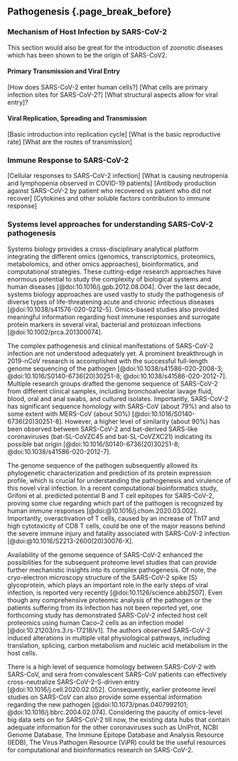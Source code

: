 ## Pathogenesis {.page_break_before}

### Mechanism of Host Infection by SARS-CoV-2

This section would also be great for the introduction of zoonotic diseases which has been shown to be the origin of SARS-CoV2.

#### Primary Transmission and Viral Entry

[How does SARS-CoV-2 enter human cells?]
[What cells are primary infection sites for SARS-CoV-2?]
[What structural aspects allow for viral entry]?

#### Viral Replication, Spreading and Transmission

[Basic introduction into replication cycle]
[What is the basic reproductive rate]
[What are the routes of transmission]

### Immune Response to SARS-CoV-2

[Cellular responses to SARS-CoV-2 infection]
[What is causing neutropenia and lymphopenia observed in COVID-19 patients]
[Antibody production against SARS-CoV-2 by patient who recovered vs patient who did not recover]
[Cytokines and other soluble factors contribution to immune response]

### Systems level approaches for understanding SARS-CoV-2 pathogenesis

Systems biology provides a cross-disciplinary analytical platform integrating the different omics (genomics, transcriptomics, proteomics, metabolomics, and other omics approaches), bioinformatics, and computational strategies.
These cutting-edge research approaches have enormous potential to study the complexity of biological systems and human diseases [@doi:10.1016/j.gpb.2012.08.004].
Over the last decade, systems biology approaches are used vastly to study the pathogenesis of diverse types of life-threatening acute and chronic infectious diseases [@doi:10.1038/s41576-020-0212-5].
Omics-based studies also provided meaningful information regarding host immune responses and surrogate protein markers in several viral, bacterial and protozoan infections [@doi:10.1002/prca.201300074].

The complex pathogenesis and clinical manifestations of SARS-CoV-2 infection are not understood adequately yet. 
A prominent breakthrough in 2019-nCoV research is accomplished with the successful full-length genome sequencing of the pathogen [@doi:10.1038/s41586-020-2008-3; @doi:10.1016/S0140-6736(20)30251-8; @doi:10.1038/s41586-020-2012-7]. 
Multiple research groups drafted the genome sequence of SARS-CoV-2 from different clinical samples, including bronchoalveolar lavage fluid, blood, oral and anal swabs, and cultured isolates. 
Importantly, SARS-CoV-2 has significant sequence homology with SARS-CoV (about 79%) and also to some extent with MERS-CoV (about 50%) [@doi:10.1016/S0140-6736(20)30251-8]. 
However, a higher level of similarity (about 90%) has been observed between SARS-CoV-2 and bat-derived SARS-like coronaviruses (bat-SL-CoVZC45 and bat-SL-CoVZXC21) indicating its possible bat origin [@doi:10.1016/S0140-6736(20)30251-8; @doi:10.1038/s41586-020-2012-7].

The genome sequence of the pathogen subsequently allowed its phylogenetic characterization and prediction of its protein expression profile, which is crucial for understanding the pathogenesis and virulence of this novel viral infection. 
In a recent computational bioinformatics study, Grifoni et al. predicted potential B and T cell epitopes for SARS-CoV-2, proving some clue regarding which part of the pathogen is recognized by human immune responses [@doi:@10.1016/j.chom.2020.03.002]. 
Importantly, overactivation of T cells, caused by an increase of Th17 and high cytotoxicity of CD8 T cells, could be one of the major reasons behind the severe immune injury and fatality associated with SARS-CoV-2 infection [@doi:@10.1016/S2213-2600(20)30076-X].

Availability of the genome sequence of SARS-CoV-2 enhanced the possibilities for the subsequent proteome level studies that can provide further mechanistic insights into its complex pathogenesis. 
Of note, the cryo-electron microscopy structure of the SARS-CoV-2 spike (S) glycoprotein, which plays an important role in the early steps of viral infection, is reported very recently [@doi:10.1126/science.abb2507]. 
Even though any comprehensive proteomic analysis of the pathogen or the patients suffering from its infection has not been reported yet, one forthcoming study has demonstrated SARS-CoV-2 infected host cell proteomics using human Caco–2 cells as an infection model [@doi:10.21203/rs.3.rs-17218/v1]. 
The authors observed SARS-CoV-2 induced alterations in multiple vital physiological pathways, including translation, splicing, carbon metabolism and nucleic acid metabolism in the host cells.

There is a high level of sequence homology between SARS-CoV-2 with SARS-CoV, and sera from convalescent SARS-CoV patients can effectively cross-neutralize SARS-CoV-2-S-driven entry [@doi:10.1016/j.cell.2020.02.052]. 
Consequently, earlier proteome level studies on SARS-CoV can also provide some essential information regarding the new pathogen [@doi:10.1073/pnas.0407992101; @doi:10.1016/j.bbrc.2004.02.074]. 
Considering the paucity of omics-level big data sets on for SARS-CoV-2 till now, the existing data hubs that contain adequate information for the other coronaviruses such as UniProt, NCBI Genome Database, The Immune Epitope Database and Analysis Resource (IEDB), The Virus Pathogen Resource (ViPR) could be the useful resources for computational and bioinformatics research on SARS-CoV-2.
